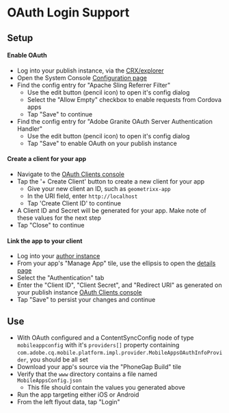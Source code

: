 # OAuth Login Support

## Setup

#### Enable OAuth

- Log into your publish instance, via the [CRX/explorer](http://localhost:4503/crx/explorer/login.jsp)
- Open the System Console [Configuration page](http://localhost:4503/system/console/configMgr)
- Find the config entry for "Apache Sling Referrer Filter"
    - Use the edit button (pencil icon) to open it's config dialog
    - Select the "Allow Empty" checkbox to enable requests from Cordova apps
    - Tap "Save" to continue
- Find the config entry for "Adobe Granite OAuth Server Authentication Handler"
    - Use the edit button (pencil icon) to open it's config dialog
    - Tap "Save" to enable OAuth on your publish instance


#### Create a client for your app

- Navigate to the [OAuth Clients console](http://localhost:4503/libs/granite/oauth/content/clients.html)
- Tap the '+ Create Client' button to create a new client for your app
    - Give your new client an ID, such as `geometrixx-app`
    - In the URI field, enter `http://localhost`
    - Tap 'Create Client ID' to continue
- A Client ID and Secret will be generated for your app. Make note of these values for the next step
- Tap "Close" to continue


#### Link the app to your client

- Log into your [author instance](http://localhost:4502/aem/apps.html/content/mobileapps)
- From your app's "Manage App" tile, use the ellipsis to open the [details page](http://localhost:4502/libs/mobileapps/admin/content/dashboard/appdetails.html/content/phonegap/geometrixx-outdoors/shell)
- Select the "Authentication" tab
- Enter the "Client ID", "Client Secret", and "Redirect URI" as generated on your publish instance [OAuth Clients console](http://localhost:4503/libs/granite/oauth/content/clients.html)
- Tap "Save" to persist your changes and continue


## Use

- With OAuth configured and a ContentSyncConfig node of type `mobileappconfig` with it's `providers[]` property containing `com.adobe.cq.mobile.platform.impl.provider.MobileAppsOAuthInfoProvider`, you should be all set
- Download your app's source via the "PhoneGap Build" tile
- Verify that the `www` directory contains a file named `MobileAppsConfig.json`
    - This file should contain the values you generated above
- Run the app targeting either iOS or Android
- From the left flyout data, tap "Login"